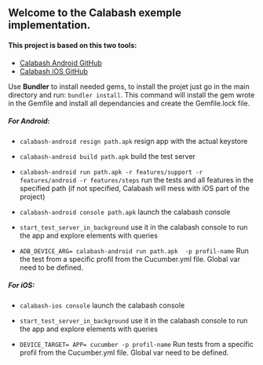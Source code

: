 ## Welcome to the Calabash exemple implementation.

#### This project is based on this two tools:
* [Calabash Android GitHub](https://github.com/calabash/calabash-android)
* [Calabash iOS GitHub](https://github.com/calabash/calabash-ios)

Use **Bundler** to install needed gems, to install the projet just go in the main directory and run: `bundler install`. This command will install the gem wrote in the Gemfile and install all dependancies and create the Gemfile.lock file.

##### For Android:
* `calabash-android resign path.apk`
resign app with the actual keystore

* `calabash-android build path.apk`
build the test server

* `calabash-android run path.apk -r features/support -r features/android -r features/steps`
run the tests and all features in the specified path (if not specified, Calabash will mess with iOS part of the project)

* `calabash-android console path.apk`
launch the calabash console

* `start_test_server_in_background`
use it in the calabash console to run the app and explore elements with queries

* `ADB_DEVICE_ARG= calabash-android run path.apk  -p profil-name`
Run the test from a specific profil from the Cucumber.yml file. Global var need to be defined.

##### For iOS:
* `calabash-ios console`
launch the calabash console

* `start_test_server_in_background`
use it in the calabash console to run the app and explore elements with queries

* `DEVICE_TARGET= APP= cucumber -p profil-name`
Run tests from a specific profil from the Cucumber.yml file. Global var need to be defined.
